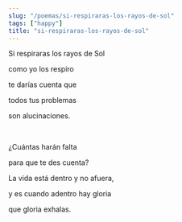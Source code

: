 ```yaml
---
slug: "/poemas/si-respiraras-los-rayos-de-sol"
tags: ["happy"]
title: "si-respiraras-los-rayos-de-sol"
---
```

Si respiraras los rayos de Sol

como yo los respiro

te darías cuenta que

todos tus problemas

son alucinaciones.

&nbsp;

¿Cuántas harán falta

para que te des cuenta?

La vida está dentro y no afuera,

y es cuando adentro hay gloria

que gloria exhalas.